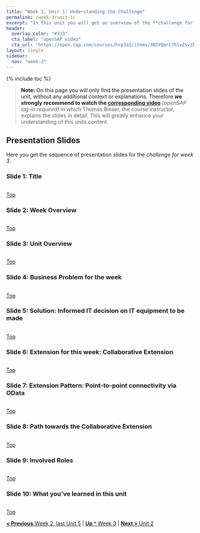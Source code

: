 ```yaml
---
title: "Week 3, Unit 1: Understanding the Challenge"
permalink: /week-3/unit-1/
excerpt: "In this unit you will get an overview of the **challenge for week 3**"
header:
  overlay_color: "#333"
  cta_label: "openSAP video"
  cta_url: "https://open.sap.com/courses/hcp3a1/items/3B5YQmrL7hlvZsvZExFiN3"
layout: single
sidebar:
  nav: "week-3"
---
```


<a name="top-1"/><a name="top-2"/><a name="top-3"/><a name="top-4"/><a name="top-5"/><a name="top-6"/><a name="top-7"/><a name="top-8"/><a name="top-9"/><a name="top-10"/>
<a name="top"/>

{% include toc %}

> **Note:** On this page you will only find the presentation slides of the unit, without any additional context or explanations. Therefore **we strongly recommend to watch the [corresponding video](https://open.sap.com/courses/hcp3a1/items/3B5YQmrL7hlvZsvZExFiN3)** _(openSAP log-in required)_ in which Thomas Bieser, the course instructor, explains the slides in detail. This will greatly enhance your understanding of this units content.

## Presentation Slides

Here you get the sequence of presentation slides for the _challenge for week 3_.

### Slide 1: Title

<img src="./images/Slide1.JPG" alt=""/>

[Top](#top-1)

### Slide 2: Week Overview

<img src="./images/Slide2.JPG" alt=""/>

[Top](#top-2)

### Slide 3: Unit Overview

<img src="./images/Slide3.JPG" alt=""/>

[Top](#top-3)

### Slide 4: Business Problem for the week

<img src="./images/Slide4.JPG" alt=""/>

[Top](#top-4)

### Slide 5: Solution: Informed IT decision on IT equipment to be made

<img src="./images/Slide5.JPG" alt=""/>

[Top](#top-5)

### Slide 6: Extension for this week: Collaborative Extension

<img src="./images/Slide6.JPG" alt=""/>

[Top](#top-6)

### Slide 7: Extension Pattern: Point-to-point connectivity via OData

<img src="./images/Slide7.JPG" alt=""/>

[Top](#top-7)

### Slide 8: Path towards the Collaborative Extension

<img src="./images/Slide8.JPG" alt=""/>

[Top](#top-8)

### Slide 9: Involved Roles

<img src="./images/Slide9.JPG" alt=""/>

[Top](#top-9)

### Slide 10: What you've learned in this unit

<img src="./images/Slide10.JPG" alt=""/>

[Top](#top-10)

[**&lt; Previous** Week 2, last Unit 5](../week-2/) | [**Up ^** Week 3](../) | [**Next >** Unit 2](../unit-2/)
